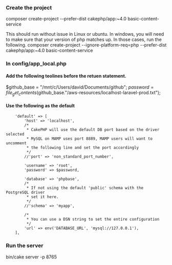 ### Create the project

composer create-project --prefer-dist cakephp/app:~4.0 basic-content-service

This should run without issue in Linux or ubuntu. In windows, you will need to make sure that your version of php matches up. In those cases, run the following.
composer create-project --ignore-platform-req=php --prefer-dist cakephp/app:~4.0 basic-content-service 

### In config/app_local.php
#### Add the following teolines before the retuen statement.
$github_base = "/mnt/c/Users/david/Documents/github";
$password = file_get_contents($github_base."/aws-resources/localhost-laravel-prod.txt");

#### Use the following as the default
        'default' => [
            'host' => 'localhost',
            /*
             * CakePHP will use the default DB port based on the driver selected
             * MySQL on MAMP uses port 8889, MAMP users will want to uncomment
             * the following line and set the port accordingly
             */
            //'port' => 'non_standard_port_number',

            'username' => 'root',
            'password' => $password,

            'database' => 'phpbase',
            /*
             * If not using the default 'public' schema with the PostgreSQL driver
             * set it here.
             */
            //'schema' => 'myapp',

            /*
             * You can use a DSN string to set the entire configuration
             */
            'url' => env('DATABASE_URL', 'mysql://127.0.0.1'),
        ],

### Run the server
bin/cake server -p 8765

